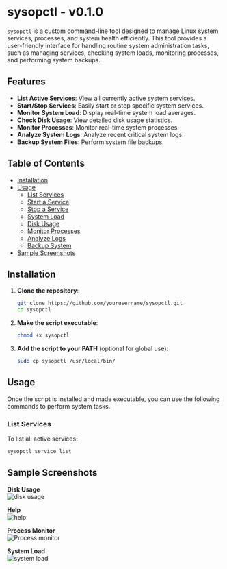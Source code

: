 # sysopctl - v0.1.0

`sysopctl` is a custom command-line tool designed to manage Linux system services, processes, and system health efficiently. This tool provides a user-friendly interface for handling routine system administration tasks, such as managing services, checking system loads, monitoring processes, and performing system backups.

## Features

- **List Active Services**: View all currently active system services.
- **Start/Stop Services**: Easily start or stop specific system services.
- **Monitor System Load**: Display real-time system load averages.
- **Check Disk Usage**: View detailed disk usage statistics.
- **Monitor Processes**: Monitor real-time system processes.
- **Analyze System Logs**: Analyze recent critical system logs.
- **Backup System Files**: Perform system file backups.

## Table of Contents

- [Installation](#installation)
- [Usage](#usage)
  - [List Services](#list-services)
  - [Start a Service](#start-a-service)
  - [Stop a Service](#stop-a-service)
  - [System Load](#system-load)
  - [Disk Usage](#disk-usage)
  - [Monitor Processes](#monitor-processes)
  - [Analyze Logs](#analyze-logs)
  - [Backup System](#backup-system)
- [Sample Screenshots](#Sample-Screenshots)


## Installation

1. **Clone the repository**:
    ```bash
    git clone https://github.com/yourusername/sysopctl.git
    cd sysopctl
    ```

2. **Make the script executable**:
    ```bash
    chmod +x sysopctl
    ```

3. **Add the script to your PATH** (optional for global use):
    ```bash
    sudo cp sysopctl /usr/local/bin/
    ```

## Usage

Once the script is installed and made executable, you can use the following commands to perform system tasks.

### List Services
To list all active services:
```bash
sysopctl service list
```
## Sample Screenshots

**Disk Usage**  
![disk usage](https://github.com/user-attachments/assets/c485f711-b307-4080-83b4-40d1b13a8b4d)

**Help**  
![help](https://github.com/user-attachments/assets/4a8fd8f0-6351-446f-a554-ff92b6592b4d)

**Process Monitor**  
![Process monitor](https://github.com/user-attachments/assets/64df6889-7b98-4ecd-9f60-9d8f76882489)

**System Load**  
![system load](https://github.com/user-attachments/assets/3ea3c5fd-e0e3-449e-8148-1c006b64b1b9)












